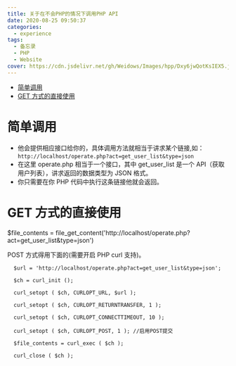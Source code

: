 ```yaml
---
title: 关于在不会PHP的情况下调用PHP API
date: 2020-08-25 09:50:37
categories:
  - experience
tags:
  - 备忘录
  - PHP
  - Website
cover: https://cdn.jsdelivr.net/gh/Weidows/Images/hpp/Dxy6jwQotKsIEX5.jpg
---
```


<!--
 * @Author: Weidows
 * @Date: 2020-08-25 09:50:37
 * @LastEditors: Weidows
 * @LastEditTime: 2021-02-13 17:01:12
 * @FilePath: \Weidowsd:\Game\Github\Blog-private\source\_posts\experience\PHP_interface.md
-->

- [简单调用](#简单调用)
- [GET 方式的直接使用](#get-方式的直接使用)

# 简单调用

- 他会提供相应接口给你的，具体调用方法就相当于讲求某个链接,如：
  `http://localhost/operate.php?act=get_user_list&type=json`
- 在这里 operate.php 相当于一个接口，其中 get_user_list 是一个 API（获取用户列表），讲求返回的数据类型为 JSON 格式。
- 你只需要在你 PHP 代码中执行这条链接他就会返回。

# GET 方式的直接使用

\$file_contents = file_get_content('http://localhost/operate.php?act=get_user_list&type=json')

POST 方式得用下面的(需要开启 PHP curl 支持)。

```
  $url = 'http://localhost/operate.php?act=get_user_list&type=json';

  $ch = curl_init ();

  curl_setopt ( $ch, CURLOPT_URL, $url );

  curl_setopt ( $ch, CURLOPT_RETURNTRANSFER, 1 );

  curl_setopt ( $ch, CURLOPT_CONNECTTIMEOUT, 10 );

  curl_setopt ( $ch, CURLOPT_POST, 1 ); //启用POST提交

  $file_contents = curl_exec ( $ch );

  curl_close ( $ch );
```
